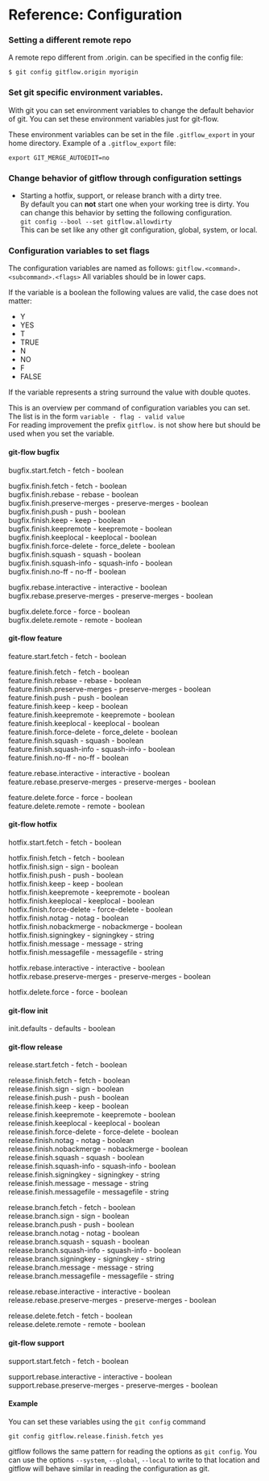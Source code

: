# Reference: Configuration

### Setting a different remote repo
A remote repo different from .origin. can be specified in the config file:

`$ git config gitflow.origin myorigin`

### Set git specific environment variables.
With git you can set environment variables to change the default behavior of 
git. You can set these environment variables just for git-flow.

These environment variables can be set in the file `.gitflow_export` in your 
home directory. 
Example of a `.gitflow_export` file:

    export GIT_MERGE_AUTOEDIT=no

### Change behavior of gitflow through configuration settings

- Starting a hotfix, support, or release branch with a dirty tree.  
By default you can **not** start one when your working tree is dirty. You can change this behavior by setting the following configuration.  
`git config --bool --set gitflow.allowdirty`  
This can be set like any other git configuration, global, system, or local.

### Configuration variables to set flags
The configuration variables are named as follows:
`gitflow.<command>.<subcommand>.<flags>`
All variables should be in lower caps.

If the variable is a boolean the following values are valid, the case does not 
matter:
* Y
* YES
* T
* TRUE
* N
* NO
* F
* FALSE

If the variable represents a string surround the value with double quotes.

This is an overview per command of configuration variables you can set. The list 
is in the form `variable - flag - valid value`  
For reading improvement the prefix `gitflow.` is not show here but should 
be used when you set the variable. 
#### git-flow bugfix
bugfix.start.fetch - fetch - boolean

bugfix.finish.fetch - fetch - boolean  
bugfix.finish.rebase - rebase - boolean  
bugfix.finish.preserve-merges - preserve-merges - boolean  
bugfix.finish.push - push - boolean  
bugfix.finish.keep - keep - boolean  
bugfix.finish.keepremote - keepremote - boolean  
bugfix.finish.keeplocal - keeplocal - boolean  
bugfix.finish.force-delete - force_delete - boolean  
bugfix.finish.squash - squash - boolean  
bugfix.finish.squash-info - squash-info - boolean  
bugfix.finish.no-ff - no-ff - boolean  

bugfix.rebase.interactive - interactive - boolean  
bugfix.rebase.preserve-merges - preserve-merges - boolean  

bugfix.delete.force - force - boolean  
bugfix.delete.remote - remote - boolean  

#### git-flow feature
feature.start.fetch - fetch - boolean

feature.finish.fetch - fetch - boolean  
feature.finish.rebase - rebase - boolean  
feature.finish.preserve-merges - preserve-merges - boolean  
feature.finish.push - push - boolean  
feature.finish.keep - keep - boolean  
feature.finish.keepremote - keepremote - boolean  
feature.finish.keeplocal - keeplocal - boolean  
feature.finish.force-delete - force_delete - boolean  
feature.finish.squash - squash - boolean  
feature.finish.squash-info - squash-info - boolean  
feature.finish.no-ff - no-ff - boolean  

feature.rebase.interactive - interactive - boolean  
feature.rebase.preserve-merges - preserve-merges - boolean  

feature.delete.force - force - boolean  
feature.delete.remote - remote - boolean  

#### git-flow hotfix
hotfix.start.fetch - fetch - boolean  

hotfix.finish.fetch - fetch - boolean  
hotfix.finish.sign - sign - boolean  
hotfix.finish.push - push - boolean  
hotfix.finish.keep - keep - boolean  
hotfix.finish.keepremote - keepremote - boolean  
hotfix.finish.keeplocal - keeplocal - boolean  
hotfix.finish.force-delete - force-delete - boolean  
hotfix.finish.notag - notag - boolean  
hotfix.finish.nobackmerge - nobackmerge - boolean  
hotfix.finish.signingkey - signingkey - string  
hotfix.finish.message - message - string  
hotfix.finish.messagefile - messagefile - string  

hotfix.rebase.interactive - interactive - boolean  
hotfix.rebase.preserve-merges - preserve-merges - boolean  

hotfix.delete.force - force - boolean  

#### git-flow init
init.defaults - defaults - boolean  

#### git-flow release
release.start.fetch - fetch - boolean  

release.finish.fetch - fetch - boolean  
release.finish.sign - sign - boolean  
release.finish.push - push - boolean  
release.finish.keep - keep - boolean  
release.finish.keepremote - keepremote - boolean  
release.finish.keeplocal - keeplocal - boolean  
release.finish.force-delete - force-delete - boolean  
release.finish.notag - notag - boolean  
release.finish.nobackmerge - nobackmerge - boolean  
release.finish.squash - squash - boolean  
release.finish.squash-info - squash-info - boolean  
release.finish.signingkey - signingkey - string  
release.finish.message - message - string  
release.finish.messagefile - messagefile - string  

release.branch.fetch - fetch - boolean  
release.branch.sign - sign - boolean  
release.branch.push - push - boolean  
release.branch.notag - notag - boolean  
release.branch.squash - squash - boolean  
release.branch.squash-info - squash-info - boolean  
release.branch.signingkey - signingkey - string  
release.branch.message - message - string  
release.branch.messagefile - messagefile - string  

release.rebase.interactive - interactive - boolean  
release.rebase.preserve-merges - preserve-merges - boolean
  
release.delete.fetch - fetch - boolean  
release.delete.remote - remote - boolean  

#### git-flow support
support.start.fetch - fetch - boolean  

support.rebase.interactive - interactive - boolean  
support.rebase.preserve-merges - preserve-merges - boolean  

#### Example
You can set these variables using the `git config` command

    git config gitflow.release.finish.fetch yes
    
gitflow follows the same pattern for reading the options as `git config`.
You can use the options `--system`, `--global`, `--local` to write to that 
location and gitflow will behave similar in reading the configuration as git. 